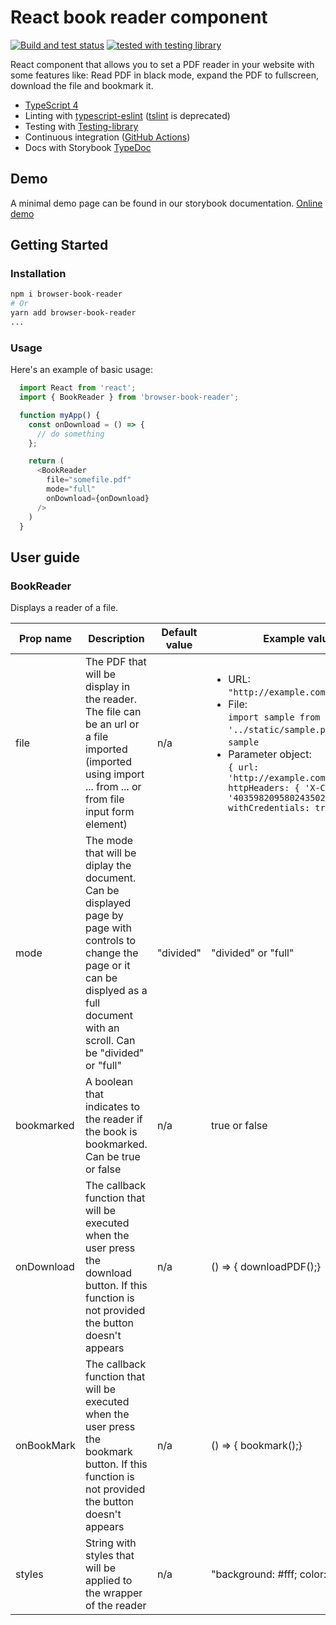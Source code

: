# React book reader component

[![Build and test status](https://github.com/imrodriguez/browser-book-reader/workflows/Lint%20and%20test/badge.svg)](https://github.com/imrodriguez/browser-book-reader/actions?query=workflow%3A%22Build+and+test%22) [![tested with testing library](https://img.shields.io/badge/tested%20with-testing--library-green.svg)](https://testing-library.com/)

React component that allows you to set a PDF reader in your website with some features like: Read PDF in black mode, expand the PDF to fullscreen, download the file and bookmark it.

* [TypeScript 4](https://www.typescriptlang.org/)
* Linting with [typescript-eslint](https://github.com/typescript-eslint/typescript-eslint) ([tslint](https://palantir.github.io/tslint/) is deprecated)
* Testing with [Testing-library](https://testing-library.com/)
* Continuous integration ([GitHub Actions](https://docs.github.com/en/actions))
* Docs with Storybook [TypeDoc](https://storybook.js.org/)

## Demo
A minimal demo page can be found in our storybook documentation. [Online demo](https://imrodriguez.github.io/browser-book-reader)

## Getting Started

### Installation
```bash
npm i browser-book-reader
# Or
yarn add browser-book-reader
...
```
### Usage
Here's an example of basic usage:

```javascript
  import React from 'react';
  import { BookReader } from 'browser-book-reader';

  function myApp() {
    const onDownload = () => {
      // do something
    };

    return (
      <BookReader
        file="somefile.pdf"
        mode="full"
        onDownload={onDownload} 
      />
    )
  }
```

## User guide

### BookReader
Displays a reader of a file.

|Prop name|Description|Default value|Example values|
|----|----|----|----|
file|The PDF that will be display in the reader. The file can be an url or a file imported (imported using import ... from ... or from file input form element)|n/a|<ul><li>URL:<br />`"http://example.com/sample.pdf"`</li><li>File:<br />`import sample from '../static/sample.pdf'` and then<br />`sample`</li><li>Parameter object:<br />`{ url: 'http://example.com/sample.pdf', httpHeaders: { 'X-CustomHeader': '40359820958024350238508234' }, withCredentials: true }`</ul>|
mode|The mode that will be diplay the document. Can be displayed page by page with controls to change the page or it can be displyed as a full document with an scroll. Can be "divided" or "full"|"divided"|"divided" or "full"|
bookmarked|A boolean that indicates to the reader if the book is bookmarked. Can be true or false|n/a|true or false|
onDownload|The callback function that will be executed when the user press the download button. If this function is not provided the button doesn't appears|n/a|() => { downloadPDF();}|
onBookMark|The callback function that will be executed when the user press the bookmark button. If this function is not provided the button doesn't appears|n/a|() => { bookmark();}|
styles|String with styles that will be applied to the wrapper of the reader|n/a|"background: #fff; color: #000"|
